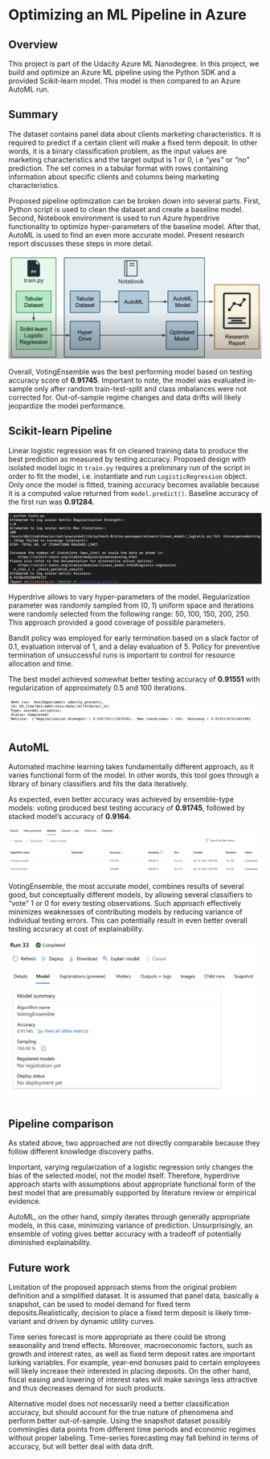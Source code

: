 # Optimizing an ML Pipeline in Azure

## Overview
This project is part of the Udacity Azure ML Nanodegree.
In this project, we build and optimize an Azure ML pipeline using the Python SDK and a provided Scikit-learn model.
This model is then compared to an Azure AutoML run.

## Summary
The dataset contains panel data about clients marketing characteristics. It is required to predict if a certain client will make a fixed term deposit. In other words, it is a binary classification problem, as the input values are marketing characteristics and the target output is 1 or 0, i.e *“yes”* or *“no”* prediction. The set comes in a tabular format with rows containing information about specific clients and columns being marketing characteristics.

Proposed pipeline optimization can be broken down into several parts. First, Python script is used to clean the dataset and create a baseline model. Second, Notebook environment is used to run Azure hyperdrive functionality to optimize hyper-parameters of the baseline model. After that, AutoML is used to find an even more accurate model. Present research report discusses these steps in  more detail.

![](https://github.com/allaccountstaken/optimizing_pipeline/blob/master/img/Screen%20Shot%202021-01-10%20at%202.06.56%20PM.png)

Overall, VotingEnsemble was the best performing model based on testing accuracy score of  **0.91745**. Important to note, the model was evaluated in-sample only after random train-test-split and class imbalances were not corrected for. Out-of-sample regime changes and data drifts will likely jeopardize the model performance. 


## Scikit-learn Pipeline
Linear logistic regression was fit on cleaned training data to produce the best prediction as measured by testing accuracy. Proposed design with isolated model logic in `train.py` requires a preliminary run of the script in order to fit the model, i.e. instantiate and run `LogisticRegression` object. Only once the model is fitted, training accuracy becomes available because it is a computed value returned from `model.predict()`. Baseline accuracy of the first run was **0.91284**.

![](https://github.com/allaccountstaken/optimizing_pipeline/blob/master/img/Screen%20Shot%202021-01-10%20at%207.31.00%20AM.png)

Hyperdrive allows to vary hyper-parameters of the model. Regularization parameter was randomly sampled from (0, 1) uniform space and iterations were randomly selected from the following range: 50, 100, 150, 200, 250. This approach provided a good coverage of possible parameters.

Bandit policy was employed for early termination based on a slack factor of 0.1, evaluation interval of 1, and a delay evaluation of 5. Policy for preventive termination of unsuccessful runs is important to control for resource allocation and time.

The best model achieved somewhat better testing accuracy of **0.91551** with regularization of approximately 0.5 and 100 iterations.

![](https://github.com/allaccountstaken/optimizing_pipeline/blob/master/img/Screen%20Shot%202021-01-11%20at%206.39.48%20AM.png)

## AutoML
Automated machine learning takes fundamentally different approach, as it varies functional form of the model. In other words, this tool goes through a library of binary classifiers and fits the data iteratively. 

As expected, even better accuracy was achieved by ensemble-type models: voting produced best testing accuracy of **0.91745**, followed by stacked model’s accuracy of **0.9164**.

![](https://github.com/allaccountstaken/optimizing_pipeline/blob/master/img/Screen%20Shot%202021-01-10%20at%203.12.23%20PM.png)

VotingEnsemble, the most accurate model, combines results of several good, but conceptually different models, by allowing several classifiers to “vote” 1 or 0 for every testing observations.  Such approach effectively minimizes weaknesses of contributing models by reducing variance of individual testing errors. This can potentially result in even better overall testing accuracy at cost of explainability.  

![](https://github.com/allaccountstaken/optimizing_pipeline/blob/master/img/Screen%20Shot%202021-01-10%20at%203.10.18%20PM.png)

## Pipeline comparison
As stated above, two approached are not directly comparable because they follow different knowledge discovery paths. 

Important, varying regularization of a logistic regression only changes the bias of the selected model, not the model itself. Therefore, hyperdrive approach starts with assumptions about appropriate functional form of the best model that are presumably supported by literature review or empirical evidence. 

AutoML, on the other hand, simply iterates through generally appropriate models, in this case, minimizing variance of prediction. Unsurprisingly, an ensemble of voting gives better accuracy with a tradeoff of potentially diminished explainability. 

## Future work
Limitation of the proposed approach stems from the original problem definition and a simplified dataset. It is assumed that panel data, basically a snapshot, can be used to model demand for fixed term deposits.Realistically, decision to place a fixed term deposit is likely time-variant and driven by dynamic utility curves. 

Time series forecast is more appropriate as there could be strong seasonality and trend effects. Moreover, macroeconomic factors, such as growth and interest rates, as well as fixed term deposit rates are important lurking variables. For example, year-end bonuses paid to certain employees will likely increase their interested in placing deposits. On the other hand, fiscal easing and lowering of interest rates will make savings less attractive and thus decreases demand for such products.

Alternative model does not necessarily need a better classification accuracy, but should account for the true nature of phenomena and perform better out-of-sample. Using the snapshot dataset possibly commingles data points from different time periods and economic regimes without proper labeling. Time-series forecasting may fall behind in terms of accuracy, but will better deal with data drift.
